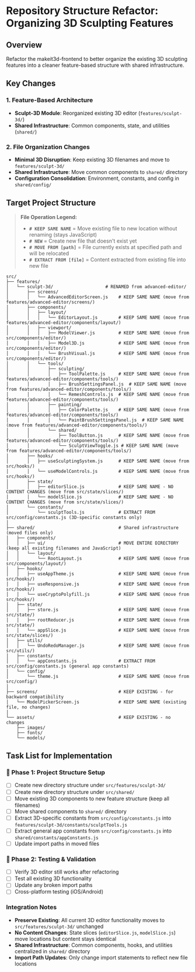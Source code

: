 # Repository Structure Refactor: Organizing 3D Sculpting Features

## Overview
Refactor the makeit3d-frontend to better organize the existing 3D sculpting features into a cleaner feature-based structure with shared infrastructure.

## Key Changes

### 1. **Feature-Based Architecture**
- **Sculpt-3D Module**: Reorganized existing 3D editor (`features/sculpt-3d/`)
- **Shared Infrastructure**: Common components, state, and utilities (`shared/`)

### 2. **File Organization Changes**
- **Minimal 3D Disruption**: Keep existing 3D filenames and move to `features/sculpt-3d/`
- **Shared Infrastructure**: Move common components to `shared/` directory
- **Configuration Consolidation**: Environment, constants, and config in `shared/config/`

## Target Project Structure

> **File Operation Legend:**
> - **`# KEEP SAME NAME`** = Move existing file to new location without renaming (stays JavaScript)
> - **`# NEW`** = Create new file that doesn't exist yet
> - **`# MOVE FROM [path]`** = File currently exists at specified path and will be relocated
> - **`# EXTRACT FROM [file]`** = Content extracted from existing file into new file

```
src/
├── features/
│   └── sculpt-3d/                    # RENAMED from advanced-editor/
│       ├── screens/
│       │   └── AdvancedEditorScreen.js    # KEEP SAME NAME (move from features/advanced-editor/screens/)
│       ├── components/
│       │   ├── layout/
│       │   │   └── EditorLayout.js        # KEEP SAME NAME (move from features/advanced-editor/components/layout/)
│       │   ├── viewport/
│       │   │   ├── ModelViewer.js         # KEEP SAME NAME (move from src/components/editor/)
│       │   │   ├── Model3D.js             # KEEP SAME NAME (move from src/components/editor/)
│       │   │   └── BrushVisual.js         # KEEP SAME NAME (move from src/components/editor/)
│       │   └── tools/
│       │       ├── sculpting/
│       │       │   ├── ToolPalette.js     # KEEP SAME NAME (move from features/advanced-editor/components/tools/)
│       │       │   ├── BrushSettingsPanel.js  # KEEP SAME NAME (move from features/advanced-editor/components/tools/)
│       │       │   └── RemeshControls.js  # KEEP SAME NAME (move from features/advanced-editor/components/tools/)
│       │       ├── painting/
│       │       │   ├── ColorPalette.js    # KEEP SAME NAME (move from features/advanced-editor/components/tools/)
│       │       │   └── PaintBrushSettingsPanel.js  # KEEP SAME NAME (move from features/advanced-editor/components/tools/)
│       │       └── shared/
│       │           ├── ToolButton.js      # KEEP SAME NAME (move from features/advanced-editor/components/tools/)
│       │           └── SculptViewToggle.js # KEEP SAME NAME (move from features/advanced-editor/components/tools/)
│       ├── hooks/
│       │   ├── useSculptingSystem.js      # KEEP SAME NAME (move from src/hooks/)
│       │   └── useModelControls.js        # KEEP SAME NAME (move from src/hooks/)
│       ├── state/
│       │   ├── editorSlice.js             # KEEP SAME NAME - NO CONTENT CHANGES (move from src/state/slices/)
│       │   └── modelSlice.js              # KEEP SAME NAME - NO CONTENT CHANGES (move from src/state/slices/)
│       └── constants/
│           └── sculptTools.js             # EXTRACT FROM src/config/constants.js (3D-specific constants only)
│
├── shared/                                # Shared infrastructure (moved files only)
│   ├── components/
│   │   ├── ui/                            # MOVE ENTIRE DIRECTORY (keep all existing filenames and JavaScript)
│   │   └── layout/
│   │       └── RootLayout.js              # KEEP SAME NAME (move from src/components/layout/)
│   ├── hooks/
│   │   ├── useAppTheme.js                 # KEEP SAME NAME (move from src/hooks/)
│   │   ├── useResponsive.js               # KEEP SAME NAME (move from src/hooks/)
│   │   └── useCryptoPolyfill.js           # KEEP SAME NAME (move from src/hooks/)
│   ├── state/
│   │   ├── store.js                       # KEEP SAME NAME (move from src/state/)
│   │   ├── rootReducer.js                 # KEEP SAME NAME (move from src/state/)
│   │   └── appSlice.js                    # KEEP SAME NAME (move from src/state/slices/)
│   ├── utils/
│   │   └── UndoRedoManager.js             # KEEP SAME NAME (move from src/utils/)
│   ├── constants/
│   │   └── appConstants.js                # EXTRACT FROM src/config/constants.js (general app constants)
│   └── config/
│       └── theme.js                       # KEEP SAME NAME (move from src/config/)
│
├── screens/                               # KEEP EXISTING - for backward compatibility
│   └── ModelPickerScreen.js               # KEEP SAME NAME (existing file, no changes)
│
└── assets/                                # KEEP EXISTING - no changes
    ├── images/
    ├── fonts/
    └── models/
```

## Task List for Implementation

### 🔄 Phase 1: Project Structure Setup
- [ ] Create new directory structure under `src/features/sculpt-3d/`
- [ ] Create new directory structure under `src/shared/`
- [ ] Move existing 3D components to new feature structure (keep all filenames)
- [ ] Move shared components to `shared/` directory
- [ ] Extract 3D-specific constants from `src/config/constants.js` into `features/sculpt-3d/constants/sculptTools.js`
- [ ] Extract general app constants from `src/config/constants.js` into `shared/constants/appConstants.js`
- [ ] Update import paths in moved files

### 🧪 Phase 2: Testing & Validation
- [ ] Verify 3D editor still works after refactoring
- [ ] Test all existing 3D functionality
- [ ] Update any broken import paths
- [ ] Cross-platform testing (iOS/Android)

### Integration Notes
- **Preserve Existing**: All current 3D editor functionality moves to `src/features/sculpt-3d/` unchanged
- **No Content Changes**: State slices (`editorSlice.js`, `modelSlice.js`) move locations but content stays identical
- **Shared Infrastructure**: Common components, hooks, and utilities centralized in `shared/` directory
- **Import Path Updates**: Only change import statements to reflect new file locations